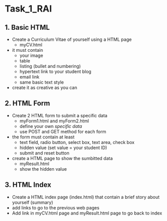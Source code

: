 # Task_1_RAI

## 1. Basic HTML
* Create a Curriculum Vitae of yourself using a HTML page 
  * myCV.html
* it must contain
  * your image
  * table
  * listing (bullet and numbering)
  * hypertext link to your student blog
  * email link
  * same basic text style
* create it as creative as you can

## 2. HTML Form
* Create 2 HTML form to submit a specific data
  * myForm1.html and myForm2.html
  * define your own *specific data*
  * use POST and GET method for each form
* the form must contain at least
  * text field, radio button, select box, text area, check box
  * hidden value (set value = your student ID)
  * submit and reset button
* create a HTML page to show the sumbitted data
  * myResult.html
  * show the hidden value

## 3. HTML Index
* Create a HTML index page (index.html) that contain a brief story about yourself (summary)
* add links to go to the previous web pages
* Add link in myCV.html page and myResult.html page to go back to index